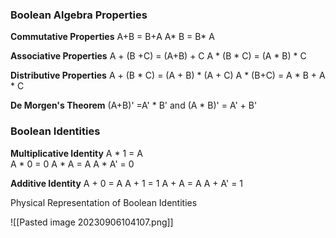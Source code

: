 ### Boolean Algebra Properties

**Commutative Properties**
A+B = B+A
A* B = B* A

**Associative Properties**
A + (B +C) = (A+B) + C
A * (B * C) = (A * B) * C

**Distributive Properties**
A + (B * C) = (A + B) * (A + C)
A * (B+C) = A * B + A * C

**De Morgen's Theorem**
(A+B)' =A' * B' and (A * B)' = A' + B' 

### Boolean Identities

**Multiplicative Identity**
A * 1 = A   
A * 0 = 0
A * A = A
A * A' = 0 

**Additive Identity**
A + 0 = A
A + 1 = 1
A + A = A
A + A' = 1


Physical Representation of Boolean Identities

![[Pasted image 20230906104107.png]]



